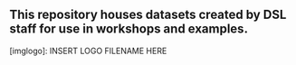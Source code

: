 ## This repository houses datasets created by DSL staff for use in workshops and examples.








<!--- Please use reference style images so that it is easier to update pictures later --->

[imglogo]: INSERT LOGO FILENAME HERE
